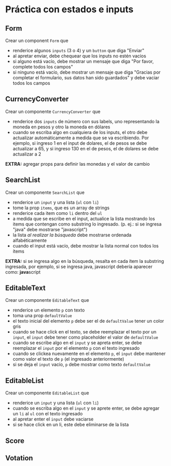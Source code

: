 # Práctica con estados e inputs

## Form

Crear un component `Form` que
- renderice algunos `inputs` (3 o 4) y un `button` que diga "Enviar"
- al apretar enviar, debe chequear que los inputs no estén vacíos
- si alguno está vacío, debe mostrar un mensaje que diga "Por favor, complete todos los campos"
- si ninguno está vacío, debe mostrar un mensaje que diga "Gracias por completar el formulario, sus datos han sido guardados" y debe vaciar todos los campos

## CurrencyConverter

Crear un componente `CurrencyConverter` que
- renderice dos `inputs` de número con sus labels, uno representando la moneda en pesos y otro la moneda en dólares
- cuando se escriba algo en cualquiera de los inputs, el otro debe actualizar automáticamente a medida que se va escribiendo. Por ejemplo, si ingreso 1 en el input de dolares, el de pesos se debe actualizar a 65, y si ingreso 130 en el de pesos, el de dolares se debe actualizar a 2

**EXTRA:** agregar props para definir las monedas y el valor de cambio

## SearchList

Crear un componente `SearchList` que 
- renderice un `input` y una lista (`ul` con `li`)
- tome la prop `items`, que es un array de strings
- renderice cada item como `li` dentro del `ul` 
- a medida que se escribe en el input, actualice la lista mostrando los items que contengan como substring lo ingresado. (p. ej.: si se ingresa "java" debe mostrarse "javascript")
- la lista *al realizar la búsqueda* debe mostrarse ordenada alfabéticamente
- cuando el input está vacío, debe mostrar la lista normal con todos los ítems

**EXTRA:** si se ingresa algo en la búsqueda, resalta en cada ítem la substring ingresada, por ejemplo, si se ingresa java, javascript debería aparecer como: **java**script

## EditableText

Crear un componente `EditableText` que
- renderice un elemento `p` con texto
- toma una prop `defaultValue`
- el texto inicial del elemento `p` debe ser el de `defaultValue` tener un color gris
- cuando se hace click en el texto, se debe reemplazar el texto por un `input`, el `input` debe tener como placeholder el valor de `defaultValue`
- cuando se escribe algo en el `input` y se apreta enter, se debe reemplazar el `input` por el elemento `p` con el texto ingresado
- cuando se clickea nuevamente en el elemento `p`, el `input` debe mantener como valor el texto de `p` (el ingresado anteriormente)
- si se deja el `input` vacío, `p` debe mostrar como texto `defaultValue` 

## EditableList

Crear un componente `EditableList` que
- renderice un `input` y una lista (`ul` con `li`)
- cuando se escriba algo en el `input` y se aprete enter, se debe agregar un `li` al `ul` con el texto ingresado
- al apretar enter el `input` debe vaciarse
- si se hace click en un li, este debe eliminarse de la lista

## Score
## Votation
